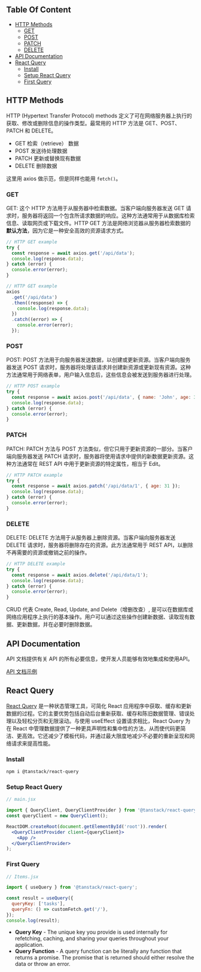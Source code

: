 <h2>Table Of Content</h2>

- [HTTP Methods](#http-methods)
  - [GET](#get)
  - [POST](#post)
  - [PATCH](#patch)
  - [DELETE](#delete)
- [API Documentation](#api-documentation)
- [React Query](#react-query)
  - [Install](#install)
  - [Setup React Query](#setup-react-query)
  - [First Query](#first-query)

## HTTP Methods

HTTP (Hypertext Transfer Protocol) methods 定义了可在网络服务器上执行的获取、修改或删除信息的操作类型。最常用的 HTTP 方法是 GET、POST、PATCH 和 DELETE。
- GET 检索（retrieve） 数据
- POST 发送待处理数据
- PATCH 更新或替换现有数据
- DELETE 删除数据

这里用 axios 做示范，但是同样也能用 `fetch()`。

### GET

GET: 这个 HTTP 方法用于从服务器中检索数据。当客户端向服务器发送 GET 请求时，服务器将返回一个包含所请求数据的响应。这种方法通常用于从数据库检索信息、读取网页或下载文件。HTTP GET 方法是网络浏览器从服务器检索数据的**默认方法**，因为它是一种安全高效的资源请求方式。

```jsx
// HTTP GET example
try {
  const response = await axios.get('/api/data');
  console.log(response.data);
} catch (error) {
  console.error(error);
}
```

```jsx
// HTTP GET example
axios
  .get('/api/data')
  .then((response) => {
    console.log(response.data);
  })
  .catch((error) => {
    console.error(error);
  });
```

### POST

POST: POST 方法用于向服务器发送数据，以创建或更新资源。当客户端向服务器发送 POST 请求时，服务器将处理该请求并创建新资源或更新现有资源。这种方法通常用于网络表单，用户输入信息后，这些信息会被发送到服务器进行处理。

```jsx
// HTTP POST example
try {
  const response = await axios.post('/api/data', { name: 'John', age: 30 });
  console.log(response.data);
} catch (error) {
  console.error(error);
}
```

### PATCH

PATCH: PATCH 方法与 POST 方法类似，但它只用于更新资源的一部分。当客户端向服务器发送 PATCH 请求时，服务器将使用请求中提供的新数据更新资源。这种方法通常在 REST API 中用于更新资源的特定属性，相当于 Edit。

```jsx
// HTTP PATCH example
try {
  const response = await axios.patch('/api/data/1', { age: 31 });
  console.log(response.data);
} catch (error) {
  console.error(error);
}
```

### DELETE

DELETE: DELETE 方法用于从服务器上删除资源。当客户端向服务器发送 DELETE 请求时，服务器将删除存在的资源。此方法通常用于 REST API，以删除不再需要的资源或撤销之前的操作。

```jsx
// HTTP DELETE example
try {
  const response = await axios.delete('/api/data/1');
  console.log(response.data);
} catch (error) {
  console.error(error);
}
```

CRUD 代表 Create, Read, Update, and Delete（增删改查）, 是可以在数据库或网络应用程序上执行的基本操作。用户可以通过这些操作创建新数据、读取现有数据、更新数据，并在必要时删除数据。

## API Documentation

API 文档提供有关 API 的所有必要信息，使开发人员能够有效地集成和使用API。

[API 文档示例](https://documenter.getpostman.com/view/18152321/2s93RTSDLn)

## React Query

[React Query](https://tanstack.com/query/v4/docs/framework/react/overview) 是一种状态管理工具，可简化 React 应用程序中获取、缓存和更新数据的过程。它的主要优势包括自动后台重新获取、缓存和陈旧数据管理、错误处理以及轻松分页和无限滚动。与使用 useEffect 设置请求相比，React Query 为在 React 中管理数据提供了一种更具声明性和集中性的方法，从而使代码更简洁、更高效。它还减少了模板代码，并通过最大限度地减少不必要的重新呈现和网络请求来提高性能。

### Install

```sh
npm i @tanstack/react-query
```

### Setup React Query

```jsx
// main.jsx

import { QueryClient, QueryClientProvider } from '@tanstack/react-query';
const queryClient = new QueryClient();

ReactDOM.createRoot(document.getElementById('root')).render(
  <QueryClientProvider client={queryClient}>
    <App />
  </QueryClientProvider>
);
```

### First Query

```jsx
// Items.jsx

import { useQuery } from '@tanstack/react-query';

const result = useQuery({
  queryKey: ['tasks'],
  queryFn: () => customFetch.get('/'),
});
console.log(result);
```

- **Query Key** - The unique key you provide is used internally for refetching, caching, and sharing your queries throughout your application.
- **Query Function** - A query function can be literally any function that returns a promise. The promise that is returned should either resolve the data or throw an error.

